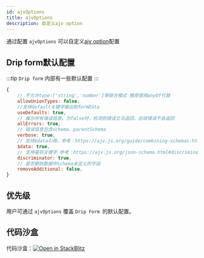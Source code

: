 ```yaml
---
id: ajvOptions
title: ajvOptions
description: 自定义ajv option
---
```


通过配置 `ajvOptions` 可以自定义[ajv option](https://ajv.js.org/options.html)配置
## Drip form默认配置

:::tip `Drip form` 内部有一些默认配置
:::

```js
{
    // 不允许type:['string','number']等联合模式 推荐使用anyOf代替
    allowUnionTypes: false,
    //支持default关键字输出到formData
    useDefaults: true,
    // 展示所有错误信息。为false时，检测到错误立马返回，后续错误不会返回
    allErrors: true,
    // 错误信息包含schema、parentSchema
    verbose: true,
    // 支持$data引用，参考：https://ajv.js.org/guide/combining-schemas.html#data-reference
    $data: true,
    // 支持鉴别关键字 参考：https://ajv.js.org/json-schema.html#discriminator
    discriminator: true,
    // 是否删除数据中Schema未定义的字段
    removeAdditional: false,
}
```
## 优先级

用户可通过 `ajvOptions` 覆盖 `Drip Form `的默认配置。

## 代码沙盒

代码沙盒：[![Open in StackBlitz](https://developer.stackblitz.com/img/open_in_stackblitz.svg)](https://stackblitz.com/edit/drip-form-4xfdru?file=src/App.tsx)



